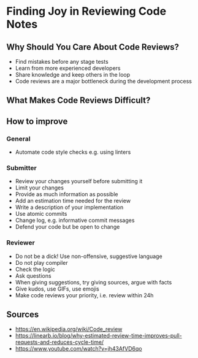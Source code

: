 # Finding Joy in Reviewing Code Notes

## Why Should You Care About Code Reviews?
* Find mistakes before any stage tests
* Learn from more experienced developers
* Share knowledge and keep others in the loop
* Code reviews are a major bottleneck during the development process

## What Makes Code Reviews Difficult?

## How to improve
### General
* Automate code style checks e.g. using linters

### Submitter
* Review your changes yourself before submitting it
* Limit your changes
* Provide as much information as possible
* Add an estimation time needed for the review
* Write a description of your implementation
* Use atomic commits
* Change log, e.g. informative commit messages
* Defend your code but be open to change

### Reviewer
* Do not be a dick! Use non-offensive, suggestive language
* Do not play compiler
* Check the logic
* Ask questions
* When giving suggestions, try giving sources, argue with facts
* Give kudos, use GIFs, use emojis
* Make code reviews your priority, i.e. review within 24h

## Sources
* https://en.wikipedia.org/wiki/Code_review
* https://linearb.io/blog/why-estimated-review-time-improves-pull-requests-and-reduces-cycle-time/
* https://www.youtube.com/watch?v=jh43AfVD6qo